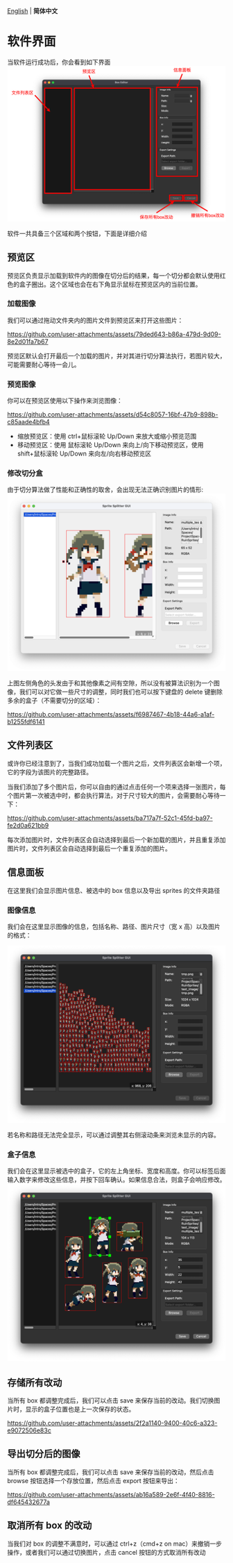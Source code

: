 [English](./usage.md) | **简体中文**

# 软件界面

当软件运行成功后，你会看到如下界面
![interface_cn.png](./imgs/interface_cn.png)

软件一共具备三个区域和两个按钮，下面是详细介绍

## 预览区

预览区负责显示加载到软件内的图像在切分后的结果，每一个切分都会默认使用红色的盒子圈出。这个区域也会在右下角显示鼠标在预览区内的当前位置。

### 加载图像

我们可以通过拖动文件夹内的图片文件到预览区来打开这些图片：

https://github.com/user-attachments/assets/79ded643-b86a-479d-9d09-8e2d01fa7b67

预览区默认会打开最后一个加载的图片，并对其进行切分算法执行，若图片较大，可能需要耐心等待一会儿。

### 预览图像

你可以在预览区使用以下操作来浏览图像：

https://github.com/user-attachments/assets/d54c8057-16bf-47b9-898b-c85aade4bfb4

- 缩放预览区：使用 ctrl+鼠标滚轮 Up/Down 来放大或缩小预览范围
- 移动预览区：使用 鼠标滚轮 Up/Down 来向上/向下移动预览区，使用 shift+鼠标滚轮 Up/Down 来向左/向右移动预览区

### 修改切分盒

由于切分算法做了性能和正确性的取舍，会出现无法正确识别图片的情形:
![incorrect_split.png](./imgs/incorrect_split0.png)

上图左侧角色的头发由于和其他像素之间有空隙，所以没有被算法识别为一个图像，我们可以对它做一些尺寸的调整，同时我们也可以按下键盘的 delete 键删除多余的盒子（不需要切分的区域）：

https://github.com/user-attachments/assets/f6987467-4b18-44a6-a1af-b1255fdf6141

## 文件列表区

或许你已经注意到了，当我们成功加载一个图片之后，文件列表区会新增一个项，它的字段为该图片的完整路径。

当我们添加了多个图片后，你可以自由的通过点击任何一个项来选择一张图片，每个图片第一次被选中时，都会执行算法，对于尺寸较大的图片，会需要耐心等待一下：

https://github.com/user-attachments/assets/ba717a7f-52c1-45fd-ba97-fe2d0a621bb9

每次添加图片时，文件列表区会自动选择到最后一个新加载的图片，并且重复添加图片时，文件列表区会自动选择到最后一个重复添加的图片。

## 信息面板

在这里我们会显示图片信息、被选中的 box 信息以及导出 sprites 的文件夹路径

### 图像信息

我们会在这里显示图像的信息，包括名称、路径、图片尺寸（宽 x 高）以及图片的格式：

![image_info.png](./imgs/image_info.png)

若名称和路径无法完全显示，可以通过调整其右侧滚动条来浏览未显示的内容。

### 盒子信息

我们会在这里显示被选中的盒子，它的左上角坐标、宽度和高度。你可以标签后面输入数字来修改这些信息，并按下回车确认。如果信息合法，则盒子会响应修改。
![box_info.png](./imgs/box_info.png)

## 存储所有改动

当所有 box 都调整完成后，我们可以点击 save 来保存当前的改动。我们切换图片时，显示的盒子位置也是上一次保存的状态。

https://github.com/user-attachments/assets/2f2a1140-9400-40c6-a323-e9072506e83c

## 导出切分后的图像

当所有 box 都调整完成后，我们可以点击 save 来保存当前的改动，然后点击 browse 按钮选择一个存放位置，然后点击 export 按钮来导出：

https://github.com/user-attachments/assets/ab16a589-2e6f-4f40-8816-df645432677a

## 取消所有 box 的改动

当我们对 box 的调整不满意时，可以通过 ctrl+z（cmd+z on mac）来撤销一步操作，或者我们可以通过切换图片，点击 cancel 按钮的方式取消所有改动
